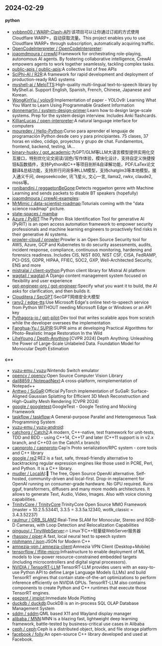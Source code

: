## 2024-02-29

#### python
* [vvbbnn00 / WARP-Clash-API](https://github.com/vvbbnn00/WARP-Clash-API):该项目可以让你通过订阅的方式使用Cloudflare WARP+，自动获取流量。This project enables you to use Cloudflare WARP+ through subscription, automatically acquiring traffic.
* [OpenCodeInterpreter / OpenCodeInterpreter](https://github.com/OpenCodeInterpreter/OpenCodeInterpreter):
* [joaomdmoura / crewAI](https://github.com/joaomdmoura/crewAI):Framework for orchestrating role-playing, autonomous AI agents. By fostering collaborative intelligence, CrewAI empowers agents to work together seamlessly, tackling complex tasks.
* [public-apis / public-apis](https://github.com/public-apis/public-apis):A collective list of free APIs
* [SciPhi-AI / R2R](https://github.com/SciPhi-AI/R2R):A framework for rapid development and deployment of production-ready RAG systems
* [myshell-ai / MeloTTS](https://github.com/myshell-ai/MeloTTS):High-quality multi-lingual text-to-speech library by MyShell.ai. Support English, Spanish, French, Chinese, Japanese and Korean.
* [WongKinYiu / yolov9](https://github.com/WongKinYiu/yolov9):Implementation of paper - YOLOv9: Learning What You Want to Learn Using Programmable Gradient Information
* [donnemartin / system-design-primer](https://github.com/donnemartin/system-design-primer):Learn how to design large-scale systems. Prep for the system design interview. Includes Anki flashcards.
* [KillianLucas / open-interpreter](https://github.com/KillianLucas/open-interpreter):A natural language interface for computers
* [mouredev / Hello-Python](https://github.com/mouredev/Hello-Python):Curso para aprender el lenguaje de programación Python desde cero y para principiantes. 75 clases, 37 horas en vídeo, código, proyectos y grupo de chat. Fundamentos, frontend, backend, testing, IA...
* [binary-husky / gpt_academic](https://github.com/binary-husky/gpt_academic):为GPT/GLM等LLM大语言模型提供实用化交互接口，特别优化论文阅读/润色/写作体验，模块化设计，支持自定义快捷按钮&函数插件，支持Python和C++等项目剖析&自译解功能，PDF/LaTex论文翻译&总结功能，支持并行问询多种LLM模型，支持chatglm3等本地模型。接入通义千问, deepseekcoder, 讯飞星火, 文心一言, llama2, rwkv, claude2, moss等。
* [ronibandini / reggaetonBeGone](https://github.com/ronibandini/reggaetonBeGone):Detects reggaeton genre with Machine Learning and sends packets to disable BT speakers (hopefully)
* [joaomdmoura / crewAI-examples](https://github.com/joaomdmoura/crewAI-examples):
* [MrMimic / data-scientist-roadmap](https://github.com/MrMimic/data-scientist-roadmap):Toturials coming with the "data science roadmap" picture.
* [state-spaces / mamba](https://github.com/state-spaces/mamba):
* [Azure / PyRIT](https://github.com/Azure/PyRIT):The Python Risk Identification Tool for generative AI (PyRIT) is an open access automation framework to empower security professionals and machine learning engineers to proactively find risks in their generative AI systems.
* [prowler-cloud / prowler](https://github.com/prowler-cloud/prowler):Prowler is an Open Source Security tool for AWS, Azure, GCP and Kubernetes to do security assessments, audits, incident response, compliance, continuous monitoring, hardening and forensics readiness. Includes CIS, NIST 800, NIST CSF, CISA, FedRAMP, PCI-DSS, GDPR, HIPAA, FFIEC, SOC2, GXP, Well-Architected Security, ENS and more
* [mistralai / client-python](https://github.com/mistralai/client-python):Python client library for Mistral AI platform
* [wagtail / wagtail](https://github.com/wagtail/wagtail):A Django content management system focused on flexibility and user experience
* [gpt-engineer-org / gpt-engineer](https://github.com/gpt-engineer-org/gpt-engineer):Specify what you want it to build, the AI asks for clarification, and then builds it.
* [Clouditera / SecGPT](https://github.com/Clouditera/SecGPT):SecGPT网络安全大模型
* [rany2 / edge-tts](https://github.com/rany2/edge-tts):Use Microsoft Edge's online text-to-speech service from Python WITHOUT needing Microsoft Edge or Windows or an API key
* [Pythagora-io / gpt-pilot](https://github.com/Pythagora-io/gpt-pilot):Dev tool that writes scalable apps from scratch while the developer oversees the implementation
* [Fanghua-Yu / SUPIR](https://github.com/Fanghua-Yu/SUPIR):SUPIR aims at developing Practical Algorithms for Photo-Realistic Image Restoration In the Wild
* [LiheYoung / Depth-Anything](https://github.com/LiheYoung/Depth-Anything):[CVPR 2024] Depth Anything: Unleashing the Power of Large-Scale Unlabeled Data. Foundation Model for Monocular Depth Estimation

#### c++
* [yuzu-emu / yuzu](https://github.com/yuzu-emu/yuzu):Nintendo Switch emulator
* [opencv / opencv](https://github.com/opencv/opencv):Open Source Computer Vision Library
* [dail8859 / NotepadNext](https://github.com/dail8859/NotepadNext):A cross-platform, reimplementation of Notepad++
* [Anttwo / SuGaR](https://github.com/Anttwo/SuGaR):Official PyTorch implementation of SuGaR: Surface-Aligned Gaussian Splatting for Efficient 3D Mesh Reconstruction and High-Quality Mesh Rendering (CVPR 2024)
* [google / googletest](https://github.com/google/googletest):GoogleTest - Google Testing and Mocking Framework
* [taskflow / taskflow](https://github.com/taskflow/taskflow):A General-purpose Parallel and Heterogeneous Task Programming System
* [yuzu-emu / yuzu-android](https://github.com/yuzu-emu/yuzu-android):
* [catchorg / Catch2](https://github.com/catchorg/Catch2):A modern, C++-native, test framework for unit-tests, TDD and BDD - using C++14, C++17 and later (C++11 support is in v2.x branch, and C++03 on the Catch1.x branch)
* [capnproto / capnproto](https://github.com/capnproto/capnproto):Cap'n Proto serialization/RPC system - core tools and C++ library
* [google / re2](https://github.com/google/re2):RE2 is a fast, safe, thread-friendly alternative to backtracking regular expression engines like those used in PCRE, Perl, and Python. It is a C++ library.
* [mudler / LocalAI](https://github.com/mudler/LocalAI):🤖 The free, Open Source OpenAI alternative. Self-hosted, community-driven and local-first. Drop-in replacement for OpenAI running on consumer-grade hardware. No GPU required. Runs gguf, transformers, diffusers and many more models architectures. It allows to generate Text, Audio, Video, Images. Also with voice cloning capabilities.
* [TrinityCore / TrinityCore](https://github.com/TrinityCore/TrinityCore):TrinityCore Open Source MMO Framework (master = 10.2.5.53441, 3.3.5 = 3.3.5a.12340, wotlk_classic = 3.4.3.52237)
* [raulmur / ORB_SLAM2](https://github.com/raulmur/ORB_SLAM2):Real-Time SLAM for Monocular, Stereo and RGB-D Cameras, with Loop Detection and Relocalization Capabilities
* [qinguoyi / TinyWebServer](https://github.com/qinguoyi/TinyWebServer):🔥 Linux下C++轻量级WebServer服务器
* [rhasspy / piper](https://github.com/rhasspy/piper):A fast, local neural text to speech system
* [nlohmann / json](https://github.com/nlohmann/json):JSON for Modern C++
* [amnezia-vpn / amnezia-client](https://github.com/amnezia-vpn/amnezia-client):Amnezia VPN Client (Desktop+Mobile)
* [tensorflow / tflite-micro](https://github.com/tensorflow/tflite-micro):Infrastructure to enable deployment of ML models to low-power resource-constrained embedded targets (including microcontrollers and digital signal processors).
* [NVIDIA / TensorRT-LLM](https://github.com/NVIDIA/TensorRT-LLM):TensorRT-LLM provides users with an easy-to-use Python API to define Large Language Models (LLMs) and build TensorRT engines that contain state-of-the-art optimizations to perform inference efficiently on NVIDIA GPUs. TensorRT-LLM also contains components to create Python and C++ runtimes that execute those TensorRT engines.
* [epezent / implot](https://github.com/epezent/implot):Immediate Mode Plotting
* [duckdb / duckdb](https://github.com/duckdb/duckdb):DuckDB is an in-process SQL OLAP Database Management System
* [sddm / sddm](https://github.com/sddm/sddm):QML based X11 and Wayland display manager
* [alibaba / MNN](https://github.com/alibaba/MNN):MNN is a blazing fast, lightweight deep learning framework, battle-tested by business-critical use cases in Alibaba
* [ceph / ceph](https://github.com/ceph/ceph):Ceph is a distributed object, block, and file storage platform
* [facebook / folly](https://github.com/facebook/folly):An open-source C++ library developed and used at Facebook.
